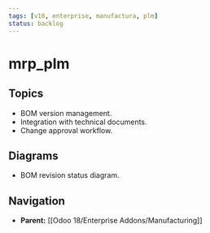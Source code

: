```yaml
---
tags: [v18, enterprise, manufactura, plm]
status: backlog
---
```

# mrp_plm

## Topics
- BOM version management.
- Integration with technical documents.
- Change approval workflow.

## Diagrams
- BOM revision status diagram.






## Navigation
- **Parent:** [[Odoo 18/Enterprise Addons/Manufacturing]]
